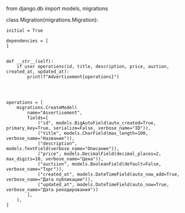 from django.db import models, migrations




class Migration(migrations.Migration):

    initial = True

    dependencies = [
    ]

    
    def __str__(self):
        if user operations(id, title, description, price, auction, created_at, updated_at):
            print(f"Advertisement{operations}")
        
        

    
    operations = [
        migrations.CreateModel(
            name="Asvertisement",
            fields=[
                ("id", models.BigAutoField(auto_created=True, primary_key=True, serialize=False, verbose_name="ID")),
                ("title", models.CharField(max_length=100, verbose_name="Название")),
                ("description", models.TextField(verbose_name="Описание")),
                ("price", models.DecimalField(decimal_places=2, max_digits=10, verbose_name="Цена")),
                ("auctiion", models.BooleanField(default=False, verbose_name="Торг")),
                ("created_at", models.DateTimeField(auto_now_add=True, verbose_name="Дата публикации")),
                ("updated_at", models.DateTimeField(auto_now=True, verbose_name="Дата рекодирования"))
            ],
        ),
    ]
